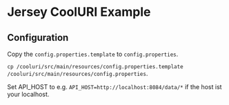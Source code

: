 # Jersey CoolURI Example

## Configuration

Copy the `config.properties.template` to `config.properties`.

`cp /cooluri/src/main/resources/config.properties.template /cooluri/src/main/resources/config.properties`.

Set API_HOST to e.g. `API_HOST=http://localhost:8084/data/*` if the host ist your localhost.
